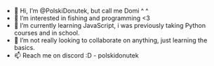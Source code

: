 - 👋 Hi, I’m @PolskiDonutek, but call me Domi ^ ^
- 👀 I’m interested in fishing and programming <3
- 🌱 I’m currently learning JavaScript, i was previously taking Python courses and in school.
- 💞️ I’m not really looking to collaborate on anything, just learning the basics.
- 📫 Reach me on discord :D - polskidonutek

<!---
PolskiDonutek/PolskiDonutek is a ✨ special ✨ repository because its `README.md` (this file) appears on your GitHub profile.
You can click the Preview link to take a look at your changes.
--->
